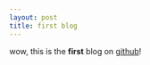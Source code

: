 ```yaml
---
layout: post
title: first blog
---
```


wow, this is the **first** blog on [github](ashther.github.io)!

